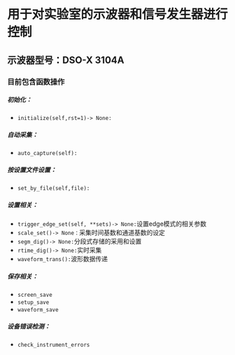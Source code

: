 <h1>用于对实验室的示波器和信号发生器进行控制</h1> 
<h2>示波器型号：DSO-X 3104A </h2> 
<h3>目前包含函数操作</h3>  
<h5> 初始化：</h5> 
<ul>
  <li>
    <code>initialize(self,rst=1)-> None:</code>
  </li>
</ul>

<h5> 自动采集：</h5>
<ul>
  <li>
    <code>auto_capture(self):</code>
  </li>
</ul>

<h5>按设置文件设置：</h5>
<ul>
  <li>
    <code>set_by_file(self,file):</code>
  </li>
</ul>
  
<h5>设置相关：</h5> 
<ul>
<li><code>trigger_edge_set(self, **sets)-> None:</code>设置edge模式的相关参数</li> 
<li><code>scale_set()-> None：</code>采集时间基数和通道基数的设定</li>
<li><code>segm_dig()-> None:</code>分段式存储的采用和设置</li>
<li><code>rtime_dig()-> None:</code>实时采集</li>
<li><code>waveform_trans():</code>波形数据传递</li>
</ul>

<h5>保存相关：</h5>  
<ul>
<li><code>screen_save</code></li> 
<li><code>setup_save</code></li>
<li><code>waveform_save</code></li>  
</ul>

<h5>设备错误检测：</h5> 
<ul>
  <li><code>check_instrument_errors</code></li>
</ul>
